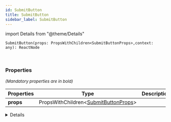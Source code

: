 ```yaml
---
id: SubmitButton
title: SubmitButton
sidebar_label: SubmitButton
---
```


import Details from "@theme/Details"


```tsx
SubmitButton(props: PropsWithChildren<SubmitButtonProps>,context: any): ReactNode
```
<br/>



### Properties

<font size="2"><i>(Mandatory properties are in bold)</i></font>

| Properties | Type | Description |
| --------- | ---- | ----------- |
| **props** | PropsWithChildren<[SubmitButtonProps](/framework-api/types/SubmitButtonProps.md)\> |  |


<Details summary={<summary><b>Additional properties for advanced use cases</b></summary>}><div>

| Properties | Type | Description |
| --------- | ---- | ----------- |
| context | any |  |


</div></Details>
